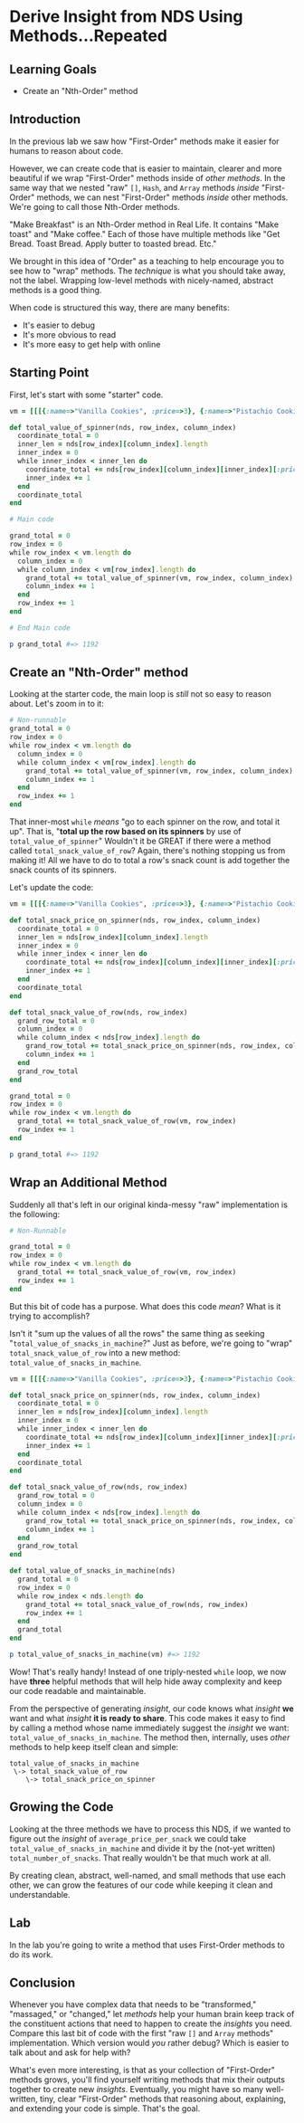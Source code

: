 # Derive Insight from NDS Using Methods...Repeated

## Learning Goals

* Create an "Nth-Order" method

## Introduction

In the previous lab we saw how "First-Order" methods make it easier for humans
to reason about code.

However, we can create code that is easier to maintain, clearer and more
beautiful if we wrap "First-Order" methods inside of _other methods_. In the
same way that we nested "raw" `[]`,  `Hash`, and `Array` methods _inside_
"First-Order" methods, we can nest "First-Order" methods _inside_ other
methods. We're going to call those Nth-Order methods.

"Make Breakfast" is an Nth-Order method in Real Life. It contains "Make toast"
and "Make coffee." Each of those have multiple methods like "Get Bread. Toast
Bread. Apply butter to toasted bread. Etc."

We brought in this idea of "Order" as a teaching to help encourage you to see
how to "wrap" methods. The _technique_ is what you should take away, not the
label. Wrapping low-level methods with nicely-named, abstract methods is a good
thing.

When code is structured this way, there are many benefits:

* It's easier to debug
* It's more obvious to read
* It's more easy to get help with online

## Starting Point

First, let's start with some "starter" code.

```ruby
vm = [[[{:name=>"Vanilla Cookies", :price=>3}, {:name=>"Pistachio Cookies", :price=>3}, {:name=>"Chocolate Cookies", :price=>3}, {:name=>"Chocolate Chip Cookies", :price=>3}], [{:name=>"Tooth-Melters", :price=>12}, {:name=>"Tooth-Destroyers", :price=>12}, {:name=>"Enamel Eaters", :price=>12}, {:name=>"Dentist's Nightmare", :price=>20}], [{:name=>"Gummy Sour Apple", :price=>3}, {:name=>"Gummy Apple", :price=>5}, {:name=>"Gummy Moldy Apple", :price=>1}]], [[{:name=>"Grape Drink", :price=>1}, {:name=>"Orange Drink", :price=>1}, {:name=>"Pineapple Drink", :price=>1}], [{:name=>"Mints", :price=>13}, {:name=>"Curiously Toxic Mints", :price=>1000}, {:name=>"US Mints", :price=>99}]]]

def total_value_of_spinner(nds, row_index, column_index)
  coordinate_total = 0
  inner_len = nds[row_index][column_index].length
  inner_index = 0
  while inner_index < inner_len do
    coordinate_total += nds[row_index][column_index][inner_index][:price]
    inner_index += 1
  end
  coordinate_total
end

# Main code

grand_total = 0
row_index = 0
while row_index < vm.length do
  column_index = 0
  while column_index < vm[row_index].length do
    grand_total += total_value_of_spinner(vm, row_index, column_index)
    column_index += 1
  end
  row_index += 1
end

# End Main code

p grand_total #=> 1192
```

## Create an "Nth-Order" method

Looking at the starter code, the main loop is _still_ not so easy to reason
about. Let's zoom in to it:

```ruby
# Non-runnable
grand_total = 0
row_index = 0
while row_index < vm.length do
  column_index = 0
  while column_index < vm[row_index].length do
    grand_total += total_value_of_spinner(vm, row_index, column_index)
    column_index += 1
  end
  row_index += 1
end
```

That inner-most `while` _means_ "go to each spinner on the row, and total it
up".  That is, "**total up the row based on its spinners** by use of
`total_value_of_spinner`" Wouldn't it be GREAT if there were a method called
`total_snack_value_of_row`? Again, there's nothing stopping us from making it!
All we have to do to total a row's snack count is add together the snack counts
of its spinners.

Let's update the code:

```ruby
vm = [[[{:name=>"Vanilla Cookies", :price=>3}, {:name=>"Pistachio Cookies", :price=>3}, {:name=>"Chocolate Cookies", :price=>3}, {:name=>"Chocolate Chip Cookies", :price=>3}], [{:name=>"Tooth-Melters", :price=>12}, {:name=>"Tooth-Destroyers", :price=>12}, {:name=>"Enamel Eaters", :price=>12}, {:name=>"Dentist's Nighmare", :price=>20}], [{:name=>"Gummy Sour Apple", :price=>3}, {:name=>"Gummy Apple", :price=>5}, {:name=>"Gummy Moldy Apple", :price=>1}]], [[{:name=>"Grape Drink", :price=>1}, {:name=>"Orange Drink", :price=>1}, {:name=>"Pineapple Drink", :price=>1}], [{:name=>"Mints", :price=>13}, {:name=>"Curiously Toxic Mints", :price=>1000}, {:name=>"US Mints", :price=>99}]]]

def total_snack_price_on_spinner(nds, row_index, column_index)
  coordinate_total = 0
  inner_len = nds[row_index][column_index].length
  inner_index = 0
  while inner_index < inner_len do
    coordinate_total += nds[row_index][column_index][inner_index][:price]
    inner_index += 1
  end
  coordinate_total
end

def total_snack_value_of_row(nds, row_index)
  grand_row_total = 0
  column_index = 0
  while column_index < nds[row_index].length do
    grand_row_total += total_snack_price_on_spinner(nds, row_index, column_index)
    column_index += 1
  end
  grand_row_total
end

grand_total = 0
row_index = 0
while row_index < vm.length do
  grand_total += total_snack_value_of_row(vm, row_index)
  row_index += 1
end

p grand_total #=> 1192
```

## Wrap an Additional Method

Suddenly all that's left in our original kinda-messy "raw" implementation  is
the following:

```ruby
# Non-Runnable

grand_total = 0
row_index = 0
while row_index < vm.length do
  grand_total += total_snack_value_of_row(vm, row_index)
  row_index += 1
end
```

But this bit of code has a purpose. What does this code _mean_? What is it
trying to accomplish?

Isn't it "sum up the values of all the rows" the same thing as seeking
"`total_value_of_snacks_in_machine`?" Just as before, we're going to "wrap"
`total_snack_value_of_row` into a new method: `total_value_of_snacks_in_machine`.

```ruby
vm = [[[{:name=>"Vanilla Cookies", :price=>3}, {:name=>"Pistachio Cookies", :price=>3}, {:name=>"Chocolate Cookies", :price=>3}, {:name=>"Chocolate Chip Cookies", :price=>3}], [{:name=>"Tooth-Melters", :price=>12}, {:name=>"Tooth-Destroyers", :price=>12}, {:name=>"Enamel Eaters", :price=>12}, {:name=>"Dentist's Nighmare", :price=>20}], [{:name=>"Gummy Sour Apple", :price=>3}, {:name=>"Gummy Apple", :price=>5}, {:name=>"Gummy Moldy Apple", :price=>1}]], [[{:name=>"Grape Drink", :price=>1}, {:name=>"Orange Drink", :price=>1}, {:name=>"Pineapple Drink", :price=>1}], [{:name=>"Mints", :price=>13}, {:name=>"Curiously Toxic Mints", :price=>1000}, {:name=>"US Mints", :price=>99}]]]

def total_snack_price_on_spinner(nds, row_index, column_index)
  coordinate_total = 0
  inner_len = nds[row_index][column_index].length
  inner_index = 0
  while inner_index < inner_len do
    coordinate_total += nds[row_index][column_index][inner_index][:price]
    inner_index += 1
  end
  coordinate_total
end

def total_snack_value_of_row(nds, row_index)
  grand_row_total = 0
  column_index = 0
  while column_index < nds[row_index].length do
    grand_row_total += total_snack_price_on_spinner(nds, row_index, column_index)
    column_index += 1
  end
  grand_row_total
end

def total_value_of_snacks_in_machine(nds)
  grand_total = 0
  row_index = 0
  while row_index < nds.length do
    grand_total += total_snack_value_of_row(nds, row_index)
    row_index += 1
  end
  grand_total
end

p total_value_of_snacks_in_machine(vm) #=> 1192
```

Wow! That's really handy! Instead of one triply-nested `while` loop, we now
have **three** helpful methods that will help hide away complexity and keep our
code readable and maintainable.

From the perspective of generating _insight_, our code knows what _insight_
**we** want and what _insight_ **it is ready to share**. This code makes it
easy to find by calling a method whose name immediately suggest the _insight_
we want: `total_value_of_snacks_in_machine`. The method then, internally, uses
_other_ methods to help keep itself clean and simple:

```text
total_value_of_snacks_in_machine
 \-> total_snack_value_of_row
    \-> total_snack_price_on_spinner
```

## Growing the Code

Looking at the three methods we have to process this NDS, if we wanted to
figure out the _insight_ of `average_price_per_snack` we could take
`total_value_of_snacks_in_machine` and divide it by the (not-yet written)
`total_number_of_snacks`. That really wouldn't be that much work at all.

By creating clean, abstract, well-named, and small methods that use each other,
we can grow the features of our code while keeping it clean and understandable.

## Lab

In the lab you're going to write a method that uses First-Order methods to do
its work.

## Conclusion

Whenever you have complex data that needs to be "transformed," "massaged," or
"changed," let _methods_ help your human brain keep track of the constituent
actions that need to happen to create the _insights_ you need. Compare this
last bit of code with the first "raw `[]` and `Array` methods" implementation.
Which version would _you_ rather debug? Which is easier to talk about and ask
for help with?

What's even more interesting, is that as your collection of "First-Order"
methods grows, you'll find yourself writing methods that mix their outputs
together to create new _insights_. Eventually, you might have so many
well-written, tiny, clear "First-Order" methods that reasoning about,
explaining, and extending your code is simple. That's the goal.
